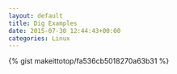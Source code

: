 ```yaml
---
layout: default                                                                                                              
title: Dig Examples                                                                                                                       
date: 2015-07-30 12:44:43+00:00                                                                                                                        
categories: Linux                                                                                                                
---                                                                                                                              
```


{% gist makeittotop/fa536cb5018270a63b31 %}                                                                                                           

